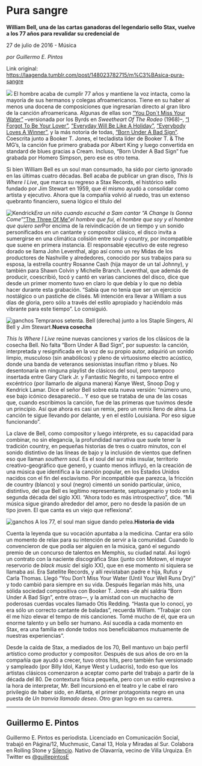 # Pura sangre

**William Bell, una de las cartas ganadoras del legendario sello Stax, vuelve a los 77 años para revalidar su credencial de**

27 de julio de 2016 - Música

_por Guillermo E. Pintos_

Link original: https://laagenda.tumblr.com/post/148023782715/m%C3%BAsica-pura-sangre

![](https://64.media.tumblr.com/03ebe58949c5cc0e05c73b4d04be8e74/tumblr_inline_pjzp2i2gEs1t6q87u_500.jpg)
El hombre acaba de cumplir 77 años y mantiene la voz intacta, como la mayoría de sus hermanos y colegas afroamericanos. Tiene en su haber al menos una docena de composiciones que ingresarían directo al gran libro de la canción afroamericana. Algunas de ellas son [“You Don´t Miss Your Water”](https://www.youtube.com/watch?v=eJPAwKPD9KU) –versionada por los Byrds en *Sweetheart Of The Rodeo* (1968)–, [“I Forgot To Be Your Lover”](https://www.youtube.com/watch?v=7K8SwF-98Qc), [“Everyday Will Be Like A Holiday”](https://www.youtube.com/watch?v=Iatak7_GuYg), [“Everybody Loves A Winner”](https://www.youtube.com/watch?v=GrWVTpMm49k), y la más notoria de todas, [“Born Under A Bad Sign”](https://www.youtube.com/watch?v=2e8BZB8IgVw). Coescrita junto a Booker T. Jones, el tecladista líder de Booker T. & The MG’s, la canción fue primero grabada por Albert King y luego convertida en standard de blues gracias a Cream. Incluso, “Born Under A Bad Sign” fue grabada por Homero Simpson, pero ese es otro tema.

Si bien William Bell es un soul man consumado, ha sido por cierto ignorado en las últimas cuatro décadas. Bell acaba de publicar un gran disco, *This Is Where I Live*, que marca su regreso a Stax Records, el histórico sello fundado por Jim Stewart en 1959, que él mismo ayudó a consolidar como artista y ejecutivo. Ahora que la compañía volvió al ruedo, tras un extenso quebranto financiero, suena lógico el título del

![Kendrick](https://64.media.tumblr.com/952a5d585244e11f9930ecb0800bc47e/tumblr_inline_pjzp2jovbK1t6q87u_250.jpg)*Era un niño cuando escuché a Sam cantar “A Change Is Gonna Come”*[“The Three Of Me”](https://www.youtube.com/watch?v=dbXMYJSvddk)*el hombre que fui, el hombre que soy y el hombre que quiero ser*Por encima de la reivindicación de un tiempo y un sonido personificados en un cantante y compositor clásico, el disco invita a sumergirse en una climática colisión entre soul y country, por incompatible que suene en primera instancia. El responsable ejecutivo de este regreso dorado se llama John Leventhal, algo así como un rey Midas de los productores de Nashville y alrededores, conocido por sus trabajos para su esposa, la estrella country Rosanne Cash (hija mayor de un tal Johnny), y también para Shawn Colvin y Michelle Branch. Leventhal, que además de producir, coescribió, tocó y cantó en varias canciones del disco, dice que desde un primer momento tuvo en claro lo que debía y lo que no debía hacer durante esta grabación. “Sabía que no tenía que ser un ejercicio nostálgico o un pastiche de clisés. Mi intención era llevar a William a sus días de gloria, pero sólo a través del estilo apropiado y haciéndolo más vibrante para este tiempo”. Lo consiguió. 

![ganchos](https://64.media.tumblr.com/6f02a890062fc3a3e3bd3bb81e14c74b/tumblr_inline_pjzp2j2iR11t6q87u_500.jpg) Tempranos setenta. Bell (derecha) junto a los Staple Singers, Al Bell y Jim Stewart.**Nueva cosecha**

*This Is Where I Live* reúne nuevas canciones y varios de los clásicos de la cosecha Bell. No falta “Born Under A Bad Sign”, por supuesto: la canción, interpretada y resignificada en la voz de su propio autor, adquirió un sonido limpio, musculoso (sin anabólicos) y pleno de virtuosismo electro acústico, donde una banda de veteranos sesionistas insuflan ritmo y blues. No desentonaría en ninguna playlist de clásicos del soul, pero tampoco insertada entre Gary Clark Jr. y Fantastic Negrito, ni tampoco entre el excéntrico (por llamarlo de alguna manera) Kanye West, Snoop Dog y Kendrick Lamar. Dice el señor Bell sobre esta nueva versión: “número uno, ese bajo icónico desapareció… Y eso que se trataba de una de las cosas que, cuando escribimos la canción, fue de las primeras que tuvimos desde un principio. Así que ahora es casi un remix, pero un remix lleno de alma. La canción te sigue llevando por delante, y en el estilo Louisiana. Por eso sigue funcionando”. 

La clave de Bell, como compositor y luego intérprete, es su capacidad para combinar, no sin elegancia, la profundidad narrativa que suele tener la tradición country, en pequeñas historias de tres o cuatro minutos, con el sonido distintivo de las líneas de bajo y la inclusión de vientos que definen eso que llaman *southern soul*. Es el soul del sur más insular, territorio creativo-geográfico que generó, y cuanto menos influyó, en la creación de una música que identifica a la canción popular, en los Estados Unidos nacidos con el fin del esclavismo. Por incompatible que parezca, la fricción de country (blanco) y soul (negro) cimentó un sonido particular, único, distintivo, del que Bell es legítimo representante, septuagenario y todo en la segunda década del siglo XXI. “Ahora todo es más introspectivo”, dice. “Mi música sigue girando alrededor del amor, pero no desde la pasión de un tipo joven. El que canta es un viejo que reflexiona”. 

![ganchos](https://64.media.tumblr.com/bfb60eb29609a7fabe7e473e57aeb697/tumblr_inline_pjzp2ki5hn1t6q87u_500.jpg) A los 77, el soul man sigue dando pelea.**Historia de vida**

Cuenta la leyenda que su vocación apuntaba a la medicina. Cantar era sólo un momento de relax para su intención de servir a la comunidad. Cuando lo convencieron de que podía ser alguien en la música, ganó el segundo premio de un concurso de talentos en Memphis, su ciudad natal. Así logró un contrato con la naciente discográfica Stax (junto con Motown, el mayor reservorio de *black music* del siglo XX), que en ese momento ni siquiera se llamaba así. Era Satellite Records, y allí revistaban padre e hija, Rufus y Carla Thomas. Llegó “You Don’t Miss Your Water (Until Your Well Runs Dry)” y todo cambió para siempre en su vida. Después llegarían más hits, una sólida sociedad compositiva con Booker T. Jones –de ahí saldría “Born Under A Bad Sign”, entre otras—, y la amistad con un muchacho de poderosas cuerdas vocales llamado Otis Redding. “Hasta que lo conocí, yo era sólo un correcto cantante de baladas”, recuerda William. “Trabajar con él me hizo elevar el tempo de mis canciones. Tomé mucho de él, que era un enorme talento y un bello ser humano. Así sucedía a cada momento en Stax, era una familia en donde todos nos beneficiábamos mutuamente de nuestras experiencias”. 

Desde la caída de Stax, a mediados de los 70, Bell mantuvo un bajo perfil artístico como productor y compositor. Después de sus años de oro en la compañía que ayudó a crecer, tuvo otros hits, pero también fue versionado y sampleado (por Billy Idol, Kanye West y Ludacris), todo eso que los artistas clásicos comenzaron a aceptar como parte del trabajo a partir de la década del 80. De contextura física pequeña, pero con un estilo expresivo a la hora de interpretar, Mr. Bell incursionó en el teatro y le cabe el raro privilegio de haber sido, en Atlanta, el primer protagonista negro en una puesta de *Un tranvía llamado deseo*. Otro gran logro en su carrera. 

  




---

Guillermo E. Pintos
-------------------

 Guillermo E. Pintos es periodista. Licenciado en Comunicación Social, trabajó en Página/12, Muchmusic, Canal 13, Hola y Miradas al Sur. Colabora en Rolling Stone y [Silencio](http://www.silencio.com.ar/). Nativo de Olavarría, vecino de Villa Urquiza. En Twitter es [@guillepintosE](https://twitter.com/guillepintose) 

